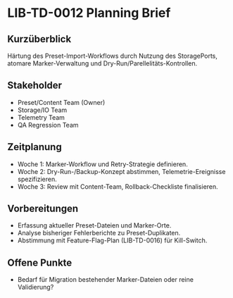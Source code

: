 # LIB-TD-0012 Planning Brief

## Kurzüberblick
Härtung des Preset-Import-Workflows durch Nutzung des StoragePorts, atomare Marker-Verwaltung und Dry-Run/Parellelitäts-Kontrollen.

## Stakeholder
- Preset/Content Team (Owner)
- Storage/IO Team
- Telemetry Team
- QA Regression Team

## Zeitplanung
- Woche 1: Marker-Workflow und Retry-Strategie definieren.
- Woche 2: Dry-Run-/Backup-Konzept abstimmen, Telemetrie-Ereignisse spezifizieren.
- Woche 3: Review mit Content-Team, Rollback-Checkliste finalisieren.

## Vorbereitungen
- Erfassung aktueller Preset-Dateien und Marker-Orte.
- Analyse bisheriger Fehlerberichte zu Preset-Duplikaten.
- Abstimmung mit Feature-Flag-Plan (LIB-TD-0016) für Kill-Switch.

## Offene Punkte
- Bedarf für Migration bestehender Marker-Dateien oder reine Validierung?
